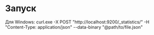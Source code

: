 # Запуск
Для Windows:
curl.exe -X POST "http://localhost:9200/_statistics/<command>" -H "Content-Type: application/json" --data-binary "@path/to/file.json"
